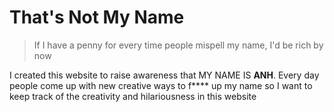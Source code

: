 # That's Not My Name

> If I have a penny for every time people mispell my name, I'd be rich by now

I created this website to raise awareness that MY NAME IS **ANH**. Every day people come up with new creative ways to f**** up my name so I want to keep track of the creativity and hilariousness in this website

